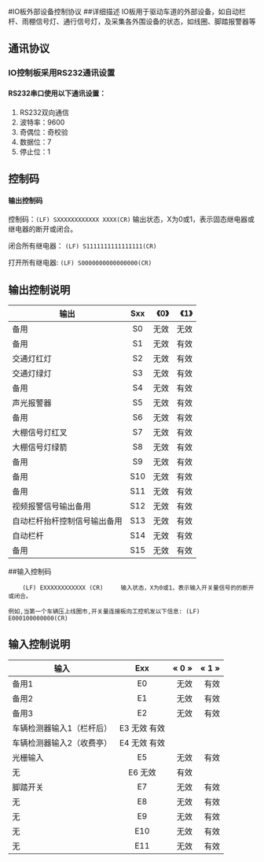 #IO板外部设备控制协议 
##详细描述
IO板用于驱动车道的外部设备，如自动栏杆、雨棚信号灯、通行信号灯，及采集各外围设备的状态，如线圈、脚踏报警器等 
## 通讯协议
### IO控制板采用RS232通讯设置 
#### RS232串口使用以下通讯设置：
1. 	RS232双向通信
1. 	波特率：9600
1. 	奇偶位：奇校验
1. 	数据位：7
1. 	停止位：1

## 控制码
#### 输出控制码
控制码：`(LF) SXXXXXXXXXXXX XXXX(CR)` 
输出状态，X为0或1，表示固态继电器或继电器的断开或闭合。 

闭合所有继电器： `(LF) S1111111111111111(CR)`

打开所有继电器: `(LF) S0000000000000000(CR)` 

## 输出控制说明


| 输出        | Sxx           | 《0》| 《1》|
| ------------- |:-------------:| -----:|-----:|
|备用      | S0 | 无效 |无效|
|备用	   |	S1|	无效|	有效|
|交通灯红灯 |	S2	|无效|	有效|
|交通灯绿灯 |	S3|	无效|	有效|
|备用|	S4 |	无效|	有效|
|声光报警器|	S5|	无效|	有效|
|备用	 |S6	|无效|	有效|
|大棚信号灯红叉|	S7|	无效|	有效|
|大棚信号灯绿箭|	S8|	无效|	有效|
|备用	|S9	|无效|	有效|
|备用|S10|	无效|	有效|
|备用	|S11|	无效|	有效|
|视频报警信号输出备用|	S12	|无效|	有效|
|自动栏杆抬杆控制信号输出备用|	S13|	无效|	有效|
|自动栏杆|	S14	|无效|	有效|
|备用|	S15	|无效|	有效|

##输入控制码

		(LF) EXXXXXXXXXXXX (CR)		输入状态，X为0或1，表示输入开关量信号的的断开或闭合。
			
	例如,当第一个车辆压上线圈市,开关量连接板向工控机发以下信息: (LF) E000100000000(CR)

## 输入控制说明
|输入|	Exx	|« 0 »|	« 1 »|
| ------------- |:-------------:| -----:|-----:|
|备用1|	E0	|无效	|有效|
|备用2|	E1	|无效	|有效|
|备用3|	E2	|无效	|有效|
|车辆检测器输入1（栏杆后）|	E3	无效	有效
|车辆检测器输入2（收费亭）	|E4	无效	有效
|光栅输入|	E5|	无效|	有效
|无	|E6	无效	|有效|
|脚踏开关|	E7|	无效|	有效|
|无	|E8	|无效	|有效|
|无	|E9	|无效	|有效|
|无	|E10|	无效	|有效|
|无	|E11|	无效	|有效|

